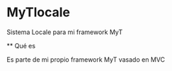 MyTlocale
=========

Sistema Locale para mi framework MyT

** Qué es

Es parte de mi propio framework MyT vasado en MVC
